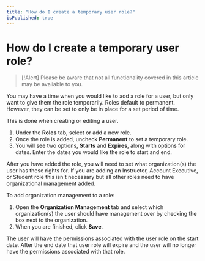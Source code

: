 ```yaml
---
title: "How do I create a temporary user role?"
isPublished: true
---
```


# How do I create a temporary user role?

> [!Alert] Please be aware that not all functionality covered in this article may be available to you.

You may have a time when you would like to add a role for a user, but only want to give them the role temporarily. Roles default to permanent. However, they can be set to only be in place for a set period of time.

This is done when creating or editing a user. 
1. Under the **Roles** tab, select or add a new role. 
1. Once the role is added, uncheck **Permanent** to set a temporary role. 
1. You will see two options, **Starts** and **Expires**, along with options for dates. Enter the dates you would like the role to start and end.

After you have added the role, you will need to set what organization(s) the user has these rights for. If you are adding an Instructor, Account Executive, or Student role this isn't necessary but all other roles need to have organizational management added.

To add organization management to a role:
1. Open the **Organization Management** tab and select which organization(s) the user should have management over by checking the box next to the organization. 
1. When you are finished, click **Save**. 

The user will have the permissions associated with the user role on the start date. After the end date that user role will expire and the user will no longer have the permissions associated with that role.
